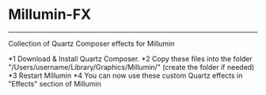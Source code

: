 # Millumin-FX
---
Collection of Quartz Composer effects for Millumin

*1 Download & Install Quartz Composer.
*2 Copy these files into the folder "/Users/username/Library/Graphics/Millumin/" (create the folder if needed)
*3 Restart Millumin
*4 You can now use these custom Quartz effects in "Effects" section of Millumin

